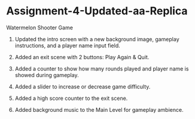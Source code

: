 # Assignment-4-Updated-aa-Replica
 Watermelon Shooter Game

1. Updated the intro screen with a new background image, gameplay instructions, and a player name input field.

2. Added an exit scene with 2 buttons: Play Again & Quit.

3. Added a counter to show how many rounds played and player name is showed during gameplay.

4. Added a slider to increase or decrease game difficulty.

5. Added a high score counter to the exit scene.

6. Added background music to the Main Level for gameplay ambience.